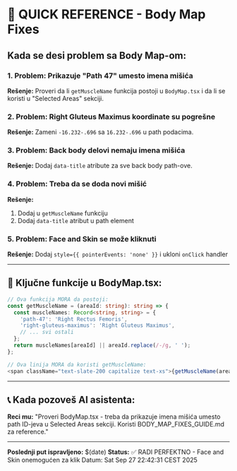 # 🚀 QUICK REFERENCE - Body Map Fixes

## Kada se desi problem sa Body Map-om:

### 1. Problem: Prikazuje "Path 47" umesto imena mišića
**Rešenje:** Proveri da li `getMuscleName` funkcija postoji u `BodyMap.tsx` i da li se koristi u "Selected Areas" sekciji.

### 2. Problem: Right Gluteus Maximus koordinate su pogrešne
**Rešenje:** Zameni `-16.232-.696` sa `16.232-.696` u path podacima.

### 3. Problem: Back body delovi nemaju imena mišića
**Rešenje:** Dodaj `data-title` atribute za sve back body path-ove.

### 4. Problem: Treba da se doda novi mišić
**Rešenje:** 
1. Dodaj u `getMuscleName` funkciju
2. Dodaj `data-title` atribut u path element

### 5. Problem: Face and Skin se može kliknuti
**Rešenje:** Dodaj `style={{ pointerEvents: 'none' }}` i ukloni `onClick` handler

---

## 🔧 Ključne funkcije u BodyMap.tsx:

```typescript
// Ova funkcija MORA da postoji:
const getMuscleName = (areaId: string): string => {
  const muscleNames: Record<string, string> = {
    'path-47': 'Right Rectus Femoris',
    'right-gluteus-maximus': 'Right Gluteus Maximus',
    // ... svi ostali
  };
  return muscleNames[areaId] || areaId.replace(/-/g, ' ');
};

// Ova linija MORA da koristi getMuscleName:
<span className="text-slate-200 capitalize text-xs">{getMuscleName(area)}</span>
```

---

## 📞 Kada pozoveš AI asistenta:

**Reci mu:** "Proveri BodyMap.tsx - treba da prikazuje imena mišića umesto path ID-jeva u Selected Areas sekciji. Koristi BODY_MAP_FIXES_GUIDE.md za reference."

---

**Poslednji put ispravljeno:** $(date)
**Status:** ✅ RADI PERFEKTNO - Face and Skin onemogućen za klik
Datum: Sat Sep 27 22:42:31 CEST 2025
